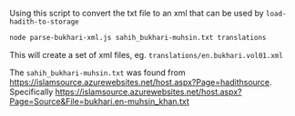 Using this script to convert the txt file to an xml that can be used by `load-hadith-to-storage`
```bash
node parse-bukhari-xml.js sahih_bukhari-muhsin.txt translations
```

This will create a set of xml files, eg. `translations/en.bukhari.vol01.xml`

The `sahih_bukhari-muhsin.txt` was found from https://islamsource.azurewebsites.net/host.aspx?Page=hadithsource. Specifically https://islamsource.azurewebsites.net/host.aspx?Page=Source&File=bukhari.en-muhsin_khan.txt